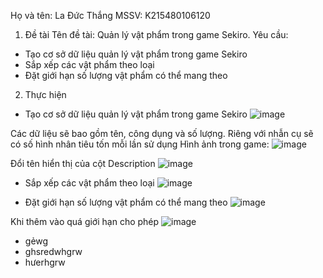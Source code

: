 
Họ và tên: La Đức Thắng
MSSV: K215480106120

1. Đề tài
Tên đề tài: Quản lý vật phẩm trong game Sekiro.
Yêu cầu:
- Tạo cơ sở dữ liệu quản lý vật phẩm trong game Sekiro
- Sắp xếp các vật phẩm theo loại
- Đặt giới hạn số lượng vật phẩm có thể mang theo

2. Thực hiện
- Tạo cơ sở dữ liệu quản lý vật phẩm trong game Sekiro
![image](https://github.com/Victorius114/BT_Lon_HQTCSDL_LaDucThang/assets/167947119/a9d3c086-8de7-4358-ab0f-bfbb37e1623a)

Các dữ liệu sẽ bao gồm tên, công dụng và số lượng. Riêng với  nhẫn cụ sẽ có số hình nhân tiêu tốn mỗi lần sử dụng
Hình ảnh trong game:
![image](https://github.com/Victorius114/BT_Lon_HQTCSDL_LaDucThang/assets/167947119/39bf07f4-c99f-4ae1-a7cc-8343df47c9b8)

Đổi tên hiển thị của cột Description
![image](https://github.com/Victorius114/BT_Lon_HQTCSDL_LaDucThang/assets/167947119/4c950003-710f-46c8-b0df-f6ba2a753e02)

  
- Sắp xếp các vật phẩm theo loại
  ![image](https://github.com/Victorius114/BT_Lon_HQTCSDL_LaDucThang/assets/167947119/b64bb8e7-7e67-4fc8-8637-9744e9bd23e1)

- Đặt giới hạn số lượng vật phẩm có thể mang theo
![image](https://github.com/Victorius114/BT_Lon_HQTCSDL_LaDucThang/assets/167947119/a0fb5eb9-1935-4dd5-991b-90c0eee95e01)

Khi thêm vào quá giới hạn cho phép
![image](https://github.com/Victorius114/BT_Lon_HQTCSDL_LaDucThang/assets/167947119/b51c94b7-938a-40a8-8661-a74dbd6480cb)


  
- gẻwg
- ghsredwhgrw
- hưerhgrw
